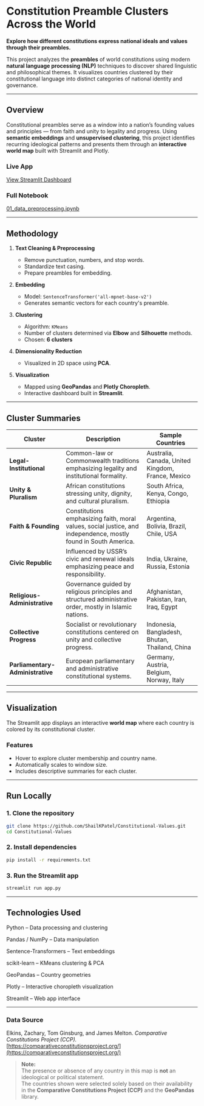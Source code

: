 # Constitution Preamble Clusters Across the World

**Explore how different constitutions express national ideals and values through their preambles.**

This project analyzes the **preambles** of world constitutions using modern **natural language processing (NLP)** techniques to discover shared linguistic and philosophical themes. It visualizes countries clustered by their constitutional language into distinct categories of national identity and governance.

---

## Overview

Constitutional preambles serve as a window into a nation’s founding values and principles — from faith and unity to legality and progress. Using **semantic embeddings** and **unsupervised clustering**, this project identifies recurring ideological patterns and presents them through an **interactive world map** built with Streamlit and Plotly.

### Live App  
 [View Streamlit Dashboard](https://constitutional-values.streamlit.app/)

### Full Notebook  
 [01_data_preprocessing.ipynb](https://github.com/ShailKPatel/Constitutional-Values/blob/main/notebooks/01_data_preprocessing.ipynb)

---

## Methodology

1. **Text Cleaning & Preprocessing**
   - Remove punctuation, numbers, and stop words.
   - Standardize text casing.
   - Prepare preambles for embedding.

2. **Embedding**
   - Model: `SentenceTransformer('all-mpnet-base-v2')`
   - Generates semantic vectors for each country's preamble.

3. **Clustering**
   - Algorithm: `KMeans`
   - Number of clusters determined via **Elbow** and **Silhouette** methods.
   - Chosen: **6 clusters**

4. **Dimensionality Reduction**
   - Visualized in 2D space using **PCA**.

5. **Visualization**
   - Mapped using **GeoPandas** and **Plotly Choropleth**.
   - Interactive dashboard built in **Streamlit**.

---

## Cluster Summaries

| Cluster | Description | Sample Countries |
|----------|--------------|------------------|
| **Legal-Institutional** | Common-law or Commonwealth traditions emphasizing legality and institutional formality. | Australia, Canada, United Kingdom, France, Mexico |
| **Unity & Pluralism** | African constitutions stressing unity, dignity, and cultural pluralism. | South Africa, Kenya, Congo, Ethiopia |
| **Faith & Founding** | Constitutions emphasizing faith, moral values, social justice, and independence, mostly found in South America. | Argentina, Bolivia, Brazil, Chile, USA |
| **Civic Republic** | Influenced by USSR’s civic and renewal ideals emphasizing peace and responsibility. | India, Ukraine, Russia, Estonia |
| **Religious-Administrative** | Governance guided by religious principles and structured administrative order, mostly in Islamic nations. | Afghanistan, Pakistan, Iran, Iraq, Egypt |
| **Collective Progress** | Socialist or revolutionary constitutions centered on unity and collective progress. | Indonesia, Bangladesh, Bhutan, Thailand, China |
| **Parliamentary-Administrative** | European parliamentary and administrative constitutional systems. | Germany, Austria, Belgium, Norway, Italy |

---

## Visualization

The Streamlit app displays an interactive **world map** where each country is colored by its constitutional cluster.

### Features
- Hover to explore cluster membership and country name.  
- Automatically scales to window size.  
- Includes descriptive summaries for each cluster.  

---

## Run Locally

### **1. Clone the repository**
```bash
git clone https://github.com/ShailKPatel/Constitutional-Values.git
cd Constitutional-Values
```

### **2. Install dependencies**
```bash
pip install -r requirements.txt
```

### **3. Run the Streamlit app**
```bash
streamlit run app.py
```

---

## Technologies Used
Python – Data processing and clustering

Pandas / NumPy – Data manipulation

Sentence-Transformers – Text embeddings

scikit-learn – KMeans clustering & PCA

GeoPandas – Country geometries

Plotly – Interactive choropleth visualization

Streamlit – Web app interface

---

### Data Source

Elkins, Zachary, Tom Ginsburg, and James Melton. *Comparative Constitutions Project (CCP).*  
[https://comparativeconstitutionsproject.org/](https://comparativeconstitutionsproject.org/)


> **Note:**  
> The presence or absence of any country in this map is **not** an ideological or political statement.  
> The countries shown were selected solely based on their availability in the **Comparative Constitutions Project (CCP)** and the **GeoPandas** library.
